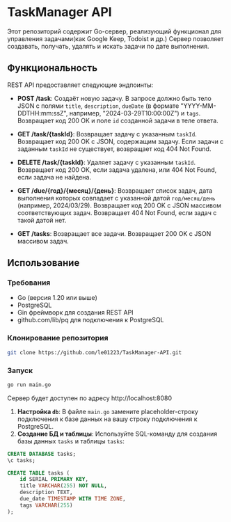 # TaskManager API

Этот репозиторий содержит Go-сервер, реализующий функционал для управления задачами(как Google Keep, Todoist и др.) Сервер позволяет создавать, получать, удалять и искать задачи по дате выполнения.


## Функциональность

REST API предоставляет следующие эндпоинты:

* **POST /task**: Создаёт новую задачу.  В запросе должно быть тело JSON с полями `title`, `description`, `dueDate` (в формате "YYYY-MM-DDTHH:mm:ssZ", например, "2024-03-29T10:00:00Z") и `tags`.  Возвращает код 200 OK и поле `id` созданной задачи в теле ответа.

* **GET /task/{taskId}**: Возвращает задачу с указанным `taskId`. Возвращает код 200 OK с JSON, содержащим задачу.  Если задачи с заданным `taskId` не существует, возвращает код 404 Not Found.

* **DELETE /task/{taskId}**: Удаляет задачу с указанным `taskId`.  Возвращает код 200 OK, если задача удалена, или 404 Not Found, если задача не найдена.

* **GET /due/{год}/{месяц}/{день}**: Возвращает список задач, дата выполнения которых совпадает с указанной датой `год/месяц/день` (например, 2024/03/29). Возвращает код 200 OK с JSON массивом соответствующих задач.  Возвращает 404 Not Found, если задач с такой датой нет.

* **GET /tasks**: Возвращает все задачи.  Возвращает 200 OK c JSON массивом задач.


## Использование

### Требования

*   Go (версия 1.20 или выше)
*   PostgreSQL
*   Gin фреймворк для создания REST API
*   github.com/lib/pq для подключения к PostgreSQL

### Клонирование репозитория

```bash
git clone https://github.com/le01223/TaskManager-API.git
```

### Запуск

``` bash
go run main.go
```
Сервер будет доступен по адресу http://localhost:8080


1.  **Настройка `db`**: В файле `main.go` замените placeholder-строку подключения к базе данных на вашу строку подключения к PostgreSQL.
2.  **Создание БД и таблицы**: Используйте SQL-команду для создания базы данных `tasks` и таблицы `tasks`:

```sql
CREATE DATABASE tasks;
\c tasks;

CREATE TABLE tasks (
    id SERIAL PRIMARY KEY,
    title VARCHAR(255) NOT NULL,
    description TEXT,
    due_date TIMESTAMP WITH TIME ZONE,  
    tags VARCHAR(255)
);

